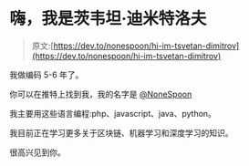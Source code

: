 # 嗨，我是茨韦坦·迪米特洛夫

> 原文:[https://dev.to/nonespoon/hi-im-tsvetan-dimitrov](https://dev.to/nonespoon/hi-im-tsvetan-dimitrov)

我做编码 5-6 年了。

你可以在推特上找到我，我的名字是 [@NoneSpoon](https://twitter.com/NoneSpoon)

我主要用这些语言编程:php、javascript、java、python。

我目前正在学习更多关于区块链、机器学习和深度学习的知识。

很高兴见到你。
